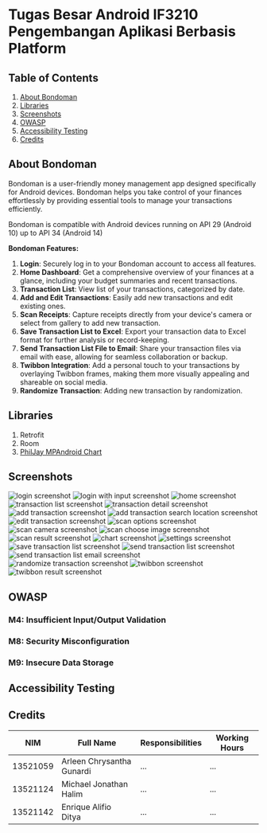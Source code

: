 # Tugas Besar Android IF3210 Pengembangan Aplikasi Berbasis Platform

## Table of Contents
1. [About Bondoman](#about-bondoman)
2. [Libraries](#libraries)
3. [Screenshots](#screenshots)
4. [OWASP](#owasp)
5. [Accessibility Testing](#accessibility-testing)
6. [Credits](#credits)

## About Bondoman
Bondoman is a user-friendly money management app designed specifically for Android devices. Bondoman helps you take control of your finances effortlessly by providing essential tools to manage your transactions efficiently.

Bondoman is compatible with Android devices running on API 29 (Android 10) up to API 34 (Android 14)

<b>Bondoman Features:</b>
1. <b>Login</b>: Securely log in to your Bondoman account to access all features.
2. <b>Home Dashboard</b>: Get a comprehensive overview of your finances at a glance, including your budget summaries and recent transactions.
3. <b>Transaction List</b>: View list of your transactions, categorized by date.
4. <b>Add and Edit Transactions</b>: Easily add new transactions and edit existing ones.
5. <b>Scan Receipts</b>: Capture receipts directly from your device's camera or select from gallery to add new transaction.
6. <b>Save Transaction List to Excel</b>: Export your transaction data to Excel format for further analysis or record-keeping.
7. <b>Send Transaction List File to Email</b>: Share your transaction files via email with ease, allowing for seamless collaboration or backup.
8. <b>Twibbon Integration</b>: Add a personal touch to your transactions by overlaying Twibbon frames, making them more visually appealing and shareable on social media.
9. <b>Randomize Transaction</b>: Adding new transaction by randomization.

## Libraries
1. Retrofit
2. Room
3. [PhilJay MPAndroid Chart](https://github.com/PhilJay/MPAndroidChart)

## Screenshots

![login screenshot](screenshot/1_login.png)
![login with input screenshot](screenshot/2_login_input.png)
![home screenshot](screenshot/3_home.png)
![transaction list screenshot](screenshot/4_transaction_list.png)
![transaction detail screenshot](screenshot/5_detail_transaction.png)
![add transaction screenshot](screenshot/6_add_transaction.png)
![add transaction search location screenshot](screenshot7_add_transaction_location.png)
![edit transaction screenshot](screenshot/8_edit_transaction.png)
![scan options screenshot](screenshot/9_scan_options.png)
![scan camera screenshot](screenshot/10_scan_camera.png)
![scan choose image screenshot](screenshot/12_scan_select_picture.png)
![scan result screenshot](screenshot/13_scan_result.png)
![chart screenshot](screenshot/14_chart.png)
![settings screenshot](screenshot/15_settings.png)
![save transaction list screenshot](screenshot/16_save_transaction_list.png)
![send transaction list screenshot](screenshot/18_send_transaction_list.png)
![send transaction list email screenshot](screenshot/19_send_transaction_list_email.png)
![randomize transaction screenshot](screenshot/20_randomize_transaction.png)
![twibbon screenshot](screenshot/21_twibbon.png)
![twibbon result screenshot](screenshot/22_twibbon_save.png)


## OWASP
### M4: Insufficient Input/Output Validation
### M8: Security Misconfiguration
### M9: Insecure Data Storage


## Accessibility Testing





## Credits
| NIM | Full Name | Responsibilities | Working Hours |
|-----|------|-------|---|
| 13521059 | Arleen Chrysantha Gunardi | ... | ... |
| 13521124 | Michael Jonathan Halim | ... | ... |
| 13521142 | Enrique Alifio Ditya | ... | ... |
